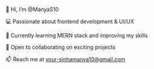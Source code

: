 👋 Hi, I’m @ManyaS10

💻 Passionate about frontend development & UI/UX

🌱 Currently learning MERN stack and improving my skills

🤝 Open to collaborating on exciting projects

📫 Reach me at your-sinhamanya10@gmail.com
<!---
ManyaS10/ManyaS10 is a ✨ special ✨ repository because its `README.md` (this file) appears on your GitHub profile.
You can click the Preview link to take a look at your changes.
--->

